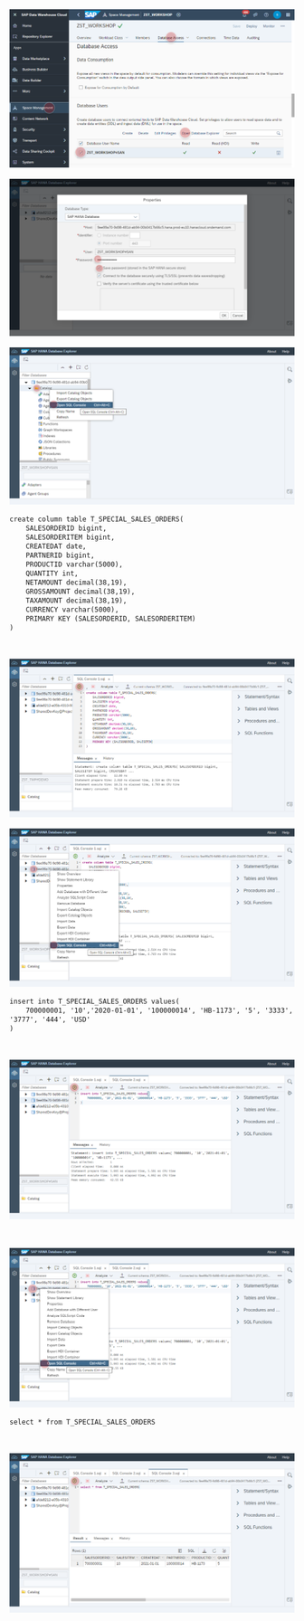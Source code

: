 
<br><br>![](../images/special_sales_orders_01.png)
<br><br>![](../images/special_sales_orders_02.png)
<br><br>![](../images/special_sales_orders_03.png)



```
create column table T_SPECIAL_SALES_ORDERS(
	SALESORDERID bigint, 
	SALESORDERITEM bigint,
	CREATEDAT date, 
	PARTNERID bigint,
	PRODUCTID varchar(5000),
	QUANTITY int,
	NETAMOUNT decimal(38,19),
	GROSSAMOUNT decimal(38,19),
	TAXAMOUNT decimal(38,19),
	CURRENCY varchar(5000),
	PRIMARY KEY (SALESORDERID, SALESORDERITEM)
)
```
<br><br>![](../images/special_sales_orders_04.png)
<br><br>![](../images/special_sales_orders_05.png)

```
insert into T_SPECIAL_SALES_ORDERS values(	
	700000001, '10','2020-01-01', '100000014', 'HB-1173', '5', '3333', '3777', '444', 'USD'
)
```
<br><br>![](../images/special_sales_orders_06.png)


<br><br>![](../images/special_sales_orders_07.png)

```
select * from T_SPECIAL_SALES_ORDERS
```
<br><br>![](../images/special_sales_orders_08.png)


